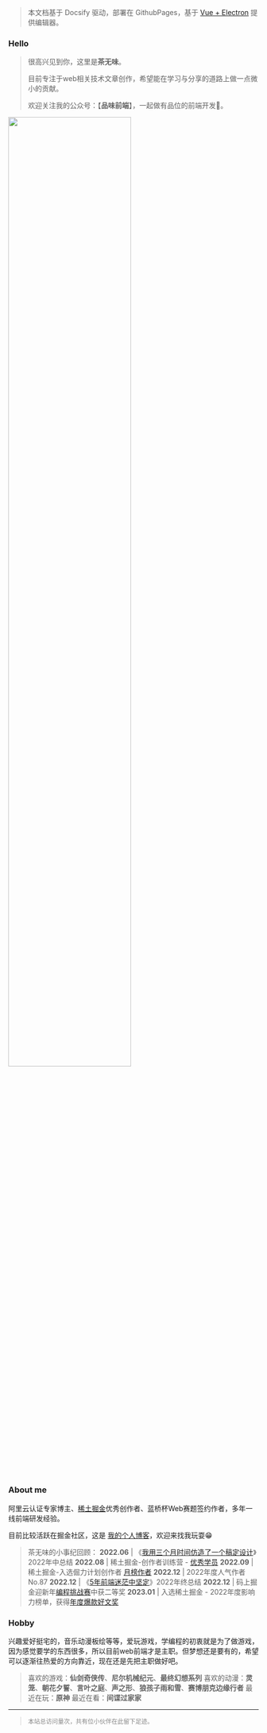 
> 本文档基于 Docsify 驱动，部署在 GithubPages，基于 [Vue + Electron](https://juejin.cn/post/7127593631606636581) 提供编辑器。

### Hello

> 很高兴见到你，这里是**茶无味**。
>
> 目前专注于web相关技术文章创作，希望能在学习与分享的道路上做一点微小的贡献。
> 
> 欢迎关注我的公众号：【**品味前端**】，一起做有品位的前端开发🍻。
>

<img src="/wechat.png" width = "70%" />

### About me

阿里云认证专家博主、[稀土掘金](https://juejin.cn/user/2682464103060541/posts)优秀创作者、蓝桥杯Web赛题签约作者，多年一线前端研发经验。

目前比较活跃在掘金社区，这是 [我的个人博客](https://blog.palxp.com/)，欢迎来找我玩耍😁

> 茶无味的小事纪回顾：
**2022.06** | 《[我用三个月时间仿造了一个稿定设计](https://juejin.cn/post/7113919111905673247)》2022年中总结
**2022.08** | 稀土掘金-创作者训练营 - [优秀学员](https://p1-juejin.byteimg.com/tos-cn-i-k3u1fbpfcp/4a6bb5593e974727b50d19ae841dff38~tplv-k3u1fbpfcp-zoom-in-crop-mark:3024:0:0:0.awebp?)
**2022.09** | 稀土掘金-入选倔力计划创作者 [月榜作者](https://p1-juejin.byteimg.com/tos-cn-i-k3u1fbpfcp/56101c9d25194e0081d5695cc1b6e391~tplv-k3u1fbpfcp-zoom-in-crop-mark:3024:0:0:0.awebp?)
**2022.12** | 2022年度人气作者No.87
**2022.12** | 《[5年前端迷茫中坚定](https://juejin.cn/post/7179064202575740989)》2022年终总结
**2022.12** | 码上掘金迎新年[编程挑战赛](https://juejin.cn/challenge/2/result)中获二等奖
**2023.01** | 入选稀土掘金 - 2022年度影响力榜单，获得[年度爆款好文奖](https://p6-juejin.byteimg.com/tos-cn-i-k3u1fbpfcp/c8c4007aaf3a4c31a68700bee7633761~tplv-k3u1fbpfcp-watermark.image?)

### Hobby

兴趣爱好挺宅的，音乐动漫板绘等等，爱玩游戏，学编程的初衷就是为了做游戏，因为感觉要学的东西很多，所以目前web前端才是主职。但梦想还是要有的，希望可以逐渐往热爱的方向靠近，现在还是先把主职做好吧。

>喜欢的游戏：**仙剑奇侠传**、**尼尔机械纪元**、**最终幻想系列**
>喜欢的动漫：**灵笼**、**朝花夕誓**、**言叶之庭**、**声之形**、**狼孩子雨和雪**、**赛博朋克边缘行者**
> 最近在玩：**原神**
> 最近在看：**间谍过家家**

-----

> <div style="font-size:12px;color:#888888"><span id="busuanzi_container_site_pv">本站总访问量<span id="busuanzi_value_site_pv"></span>次</span>，<span id="busuanzi_container_site_pv">共有<span id="busuanzi_value_site_uv"></span>位小伙伴在此留下足迹。</span></div>


